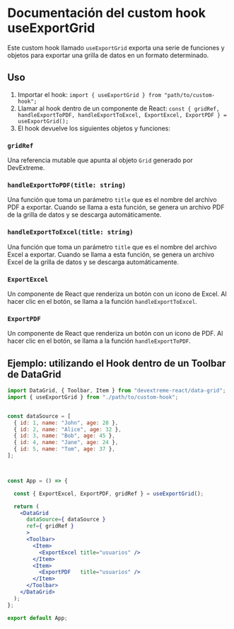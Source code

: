 # Documentación del custom hook useExportGrid

Este custom hook llamado `useExportGrid` exporta una serie de funciones y objetos para exportar una grilla de datos en un formato determinado.

## Uso

1. Importar el hook: `import { useExportGrid } from "path/to/custom-hook";`
2. Llamar al hook dentro de un componente de React: `const { gridRef, handleExportToPDF, handleExportToExcel, ExportExcel, ExportPDF } = useExportGrid();`
3. El hook devuelve los siguientes objetos y funciones:

### `gridRef`

Una referencia mutable que apunta al objeto `Grid` generado por DevExtreme.

### `handleExportToPDF(title: string)`

Una función que toma un parámetro `title` que es el nombre del archivo PDF a exportar. Cuando se llama a esta función, se genera un archivo PDF de la grilla de datos y se descarga automáticamente.

### `handleExportToExcel(title: string)`

Una función que toma un parámetro `title` que es el nombre del archivo Excel a exportar. Cuando se llama a esta función, se genera un archivo Excel de la grilla de datos y se descarga automáticamente.

### `ExportExcel`

Un componente de React que renderiza un botón con un ícono de Excel. Al hacer clic en el botón, se llama a la función `handleExportToExcel`.

### `ExportPDF`

Un componente de React que renderiza un botón con un ícono de PDF. Al hacer clic en el botón, se llama a la función `handleExportToPDF`.


## Ejemplo: utilizando el Hook dentro de un Toolbar de DataGrid

```jsx
import DataGrid, { Toolbar, Item } from "devextreme-react/data-grid";
import { useExportGrid } from "./path/to/custom-hook";


const dataSource = [
  { id: 1, name: "John", age: 28 },
  { id: 2, name: "Alice", age: 32 },
  { id: 3, name: "Bob", age: 45 },
  { id: 4, name: "Jane", age: 24 },
  { id: 5, name: "Tom", age: 37 },
];



const App = () => {

  const { ExportExcel, ExportPDF, gridRef } = useExportGrid();

  return (
    <DataGrid 
      dataSource={ dataSource }
      ref={ gridRef } 
      >
      <Toolbar>
        <Item>
          <ExportExcel title="usuarios" />
        </Item>
        <Item>
          <ExportPDF   title="usuarios" />
        </Item>
      </Toolbar>
    </DataGrid>
  );
};

export default App;

```
